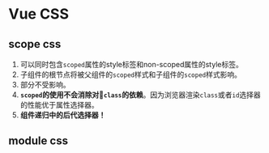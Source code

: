 # Vue CSS

## scope css

1. 可以同时包含`scoped`属性的style标签和non-scoped属性的style标签。
1. 子组件的根节点将被父组件的`scoped`样式和子组件的`scoped`样式影响。
1. 部分不受影响。
1. **`scoped`的使用不会消除对`class`的依赖**。因为浏览器渲染`class`或者`id`选择器的性能优于属性选择器。
1. **组件递归中的后代选择器！**

## module css
